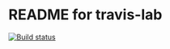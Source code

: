 # README for travis-lab
[![Build status](https://travis-ci.com/ayeright/travislab.svg?master)](https://travis-ci.com/ayeright) 
